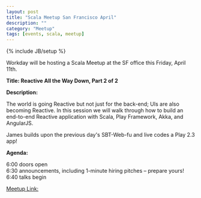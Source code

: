 ```yaml
---
layout: post
title: "Scala Meetup San Francisco April"
description: ""
category: "Meetup"
tags: [events, scala, meetup]
---
```

{% include JB/setup %}


Workday will be hosting a Scala Meetup at the SF office this Friday, April 11th.

**Title: Reactive All the Way Down, Part 2 of 2**

**Description:**

The world is going Reactive but not just for the back-end; UIs are also becoming Reactive. In this session we will walk through how to build an end-to-end Reactive application with Scala, Play Framework, Akka, and AngularJS.

James builds upon the previous day's SBT-Web-fu and live codes a Play 2.3 app!

**Agenda:**

6:00 doors open  
6:30 announcements, including 1-minute hiring pitches – prepare yours!  
6:40 talks begin 

[Meetup Link:](http://www.meetup.com/SF-Scala/events/175274442/)

